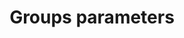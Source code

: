 ---
layout: design
title: Groups parameters
ref: 01.Groups_05.Parameters
image: 01.Groups_05.Parameters.png
---